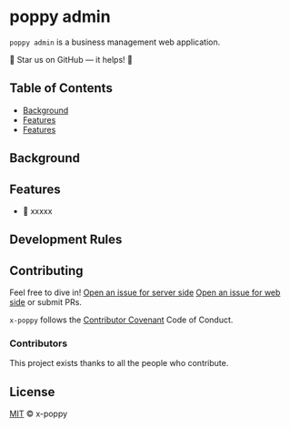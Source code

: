 # poppy admin

`poppy admin` is a business management web application.

:star2: Star us on GitHub — it helps! :clap:

## Table of Contents

- [Background](#background)
- [Features](#features)
- [Features](#features)

## Background

## Features

+ :penguin:	xxxxx

## Development Rules

## Contributing

Feel free to dive in! [Open an issue for server side](https://github.com/x-poppy/poppy-server/issues) [Open an issue for web side](https://github.com/x-poppy/poppy-web/issues) or submit PRs.

`x-poppy` follows the [Contributor Covenant](http://contributor-covenant.org/version/1/3/0/) Code of Conduct.

### Contributors

This project exists thanks to all the people who contribute. 

## License

[MIT](LICENSE) © x-poppy

